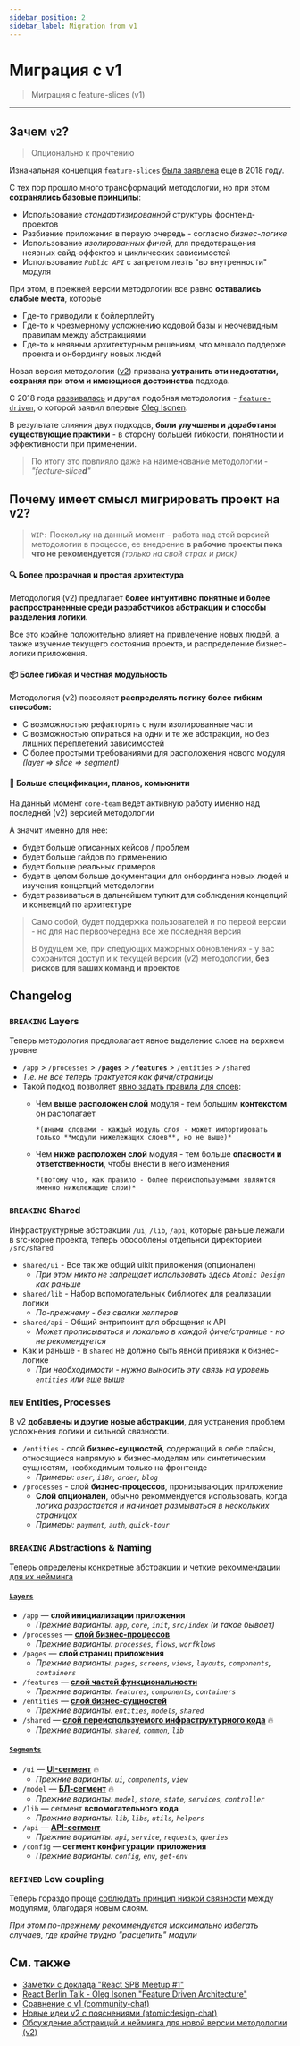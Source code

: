 ```yaml
---
sidebar_position: 2
sidebar_label: Migration from v1
---
```


# Миграция с v1

> Миграция с feature-slices (v1)

---

[refs-adaptability]: /docs/concepts/naming-adaptability
[refs-abstractions]: /docs/concepts/app-splitting
[refs-abstractions-layers]: /docs/concepts/app-splitting#group-layers
[refs-abstractions-segments]: /docs/concepts/app-splitting#group-segments

[ext-v1]: https://github.com/feature-sliced/featureslices.dev/blob/master/v1.0
[ext-tg-spb]: https://t.me/feature_slices
[ext-fdd]: https://github.com/feature-sliced/documentation/tree/rc/feature-driven
[ext-fdd-issues]: https://github.com/kof/feature-driven-architecture/issues
[ext-v2]: https://github.com/feature-sliced/documentation
[ext-kof]: https://github.com/kof
[ext-kof-fdd]: https://www.youtube.com/watch?v=BWAeYuWFHhs
[ext-tg-v2-draft]: https://t.me/atomicdesign/18708

## Зачем `v2`?

> Опционально к прочтению

Изначальная концепция `feature-slices` [была заявлена][ext-tg-spb] еще в 2018 году.

С тех пор прошло много трансформаций методологии, но при этом **[сохранялись базовые принципы][ext-v1]**:

- Использование *стандартизированной* структуры фронтенд-проектов
- Разбиение приложения в первую очередь - согласно *бизнес-логике*
- Использование *изолированных фичей*, для предотвращения неявных сайд-эффектов и циклических зависимостей
- Использование *`Public API`* с запретом лезть "во внутренности" модуля

При этом, в прежней версии методологии все равно **оставались слабые места**, которые

- Где-то приводили к бойлерплейту
- Где-то к чрезмерному усложнению кодовой базы и неочевидным правилам между абстракциями
- Где-то к неявным архитектурным решениям, что мешало поддерже проекта и онбордингу новых людей

Новая версия методологии ([v2][ext-v2]) призвана **устранить эти недостатки, сохраняя при этом и имеющиеся достоинства** подхода.

С 2018 года [развивалась][ext-fdd-issues] и другая подобная методология - [`feature-driven`][ext-fdd], о которой заявил впервые [Oleg Isonen][ext-kof].

В результате слияния двух подходов, **были улучшены и доработаны существующие практики** - в сторону большей гибкости, понятности и эффективности при применении.

> По итогу это повлияло даже на наименование методологии - *"feature-slice**d**"*

## Почему имеет смысл мигрировать проект на v2?

> `WIP:` Поскольку на данный момент - работа над этой версией методологии в процессе, ее внедрение **в рабочие проекты пока что не рекомендуется** *(только на свой страх и риск)*

#### 🔍 Более прозрачная и простая архитектура

Методология (v2) предлагает **более интуитивно понятные и более распространенные среди разработчиков абстракции и способы разделения логики.**

Все это крайне положительно влияет на привлечение новых людей, а также изучение текущего состояния проекта, и распределение бизнес-логики приложения.

#### 📦 Более гибкая и честная модульность

Методология (v2) позволяет **распределять логику более гибким способом:**

- С возможностью рефакторить с нуля изолированные части
- С возможностью опираться на одни и те же абстракции, но без лишних переплетений зависимостей
- С более простыми требованиями для расположения нового модуля *(layer => slice => segment)*

#### 🚀 Больше спецификации, планов, комьюнити

На данный момент `core-team` ведет активную работу именно над последней (v2) версией методологии

А значит именно для нее:

- будет больше описанных кейсов / проблем
- будет больше гайдов по применению
- будет больше реальных примеров
- будет в целом больше документации для онбординга новых людей и изучения концепций методологии
- будет развиваться в дальнейшем тулкит для соблюдения концепций и конвенций по архитектуре

> Само собой, будет поддержка пользователей и по первой версии - но для нас первоочередна все же последняя версия
>
> В будущем же, при следующих мажорных обновлениях - у вас сохранится доступ и к текущей версии (v2) методологии, **без рисков для ваших команд и проектов**

## Changelog

### `BREAKING` Layers

Теперь методология предполагает явное выделение слоев на верхнем уровне

- `/app` > `/processes` > **`/pages`** > **`/features`** > `/entities` > `/shared`
- *Т.е. не все теперь трактуется как фичи/страницы*
- Такой подход позволяет [явно задать правила для слоев][ext-tg-v2-draft]:
  - Чем **выше расположен слой** модуля - тем большим **контекстом** он располагает

        *(иными словами - каждый модуль слоя - может импортировать только **модули нижележащих слоев**, но не выше)*
  - Чем **ниже расположен слой** модуля - тем больше **опасности и ответственности**, чтобы внести в него изменения

        *(потому что, как правило - более переиспользуемыми являются именно нижележащие слои)*

### `BREAKING` Shared

Инфраструктурные абстракции `/ui`, `/lib`, `/api`, которые раньше лежали в src-корне проекта, теперь обособлены отдельной директорией `/src/shared`

- `shared/ui` - Все так же общий uikit приложения (опционален)
  - *При этом никто не запрещает использовать здесь `Atomic Design` как раньше*
- `shared/lib` - Набор вспомогательных библиотек для реализации логики
  - *По-прежнему - без свалки хелперов*
- `shared/api` - Общий энтрипоинт для обращения к API
  - *Может прописываться и локально в каждой фиче/странице - но не рекомендуется*
- Как и раньше - в `shared` не должно быть явной привязки к бизнес-логике
  - *При необходимости - нужно выносить эту связь на уровень `entities` или еще выше*

### `NEW` Entities, Processes

В v2 **добавлены и другие новые абстракции**, для устранения проблем усложнения логики и сильной связности.

- `/entities` - слой **бизнес-сущностей**, содержащий в себе слайсы, относящиеся напрямую к бизнес-моделям или синтетическим сущностям, необходимым только на фронтенде
  - *Примеры: `user`, `i18n`, `order`, `blog`*
- `/processes` - слой **бизнес-процессов**, пронизывающих приложение
  - **Слой опционален**, обычно рекоммендуется использовать, когда *логика разрастается и начинает размываться в нескольких страницах*
  - *Примеры: `payment`, `auth`, `quick-tour`*

### `BREAKING` Abstractions & Naming

Теперь определены [конкретные абстракции][refs-abstractions] и [четкие рекоммендации для их нейминга][refs-adaptability]

[disc-process]: https://github.com/feature-sliced/documentation/discussions/20
[disc-features]: https://github.com/feature-sliced/documentation/discussions/23
[disc-entities]: https://github.com/feature-sliced/documentation/discussions/18#discussioncomment-422649
[disc-shared]: https://github.com/feature-sliced/documentation/discussions/31#discussioncomment-453020

[disc-ui]: https://github.com/feature-sliced/documentation/discussions/31#discussioncomment-453132
[disc-model]: https://github.com/feature-sliced/documentation/discussions/31#discussioncomment-472645
[disc-api]: https://github.com/feature-sliced/documentation/discussions/66

#### [`Layers`][refs-abstractions-layers]

- `/app` — **слой инициализации приложения**
  - *Прежние варианты: `app`, `core`, `init`, `src/index` (и такое бывает)*
- `/processes` — [**слой бизнес-процессов**][disc-process]
  - *Прежние варианты: `processes`, `flows`, `worfklows`*
- `/pages` — **слой страниц приложения**
  - *Прежние варианты: `pages`, `screens`, `views`, `layouts`, `components`, `containers`*
- `/features` — [**слой частей функциональности**][disc-features]
  - *Прежние варианты: `features`, `components`, `containers`*
- `/entities` — [**слой бизнес-сущностей**][disc-entities]
  - *Прежние варианты: `entities`, `models`, `shared`*
- `/shared` — [**слой переиспользуемого инфраструктурного кода**][disc-shared] 🔥
  - *Прежние варианты: `shared`, `common`, `lib`*

#### [`Segments`][refs-abstractions-segments]

- `/ui` — [**UI-сегмент**][disc-ui] 🔥
  - *Прежние варианты: `ui`, `components`, `view`*
- `/model` — [**БЛ-сегмент**][disc-model] 🔥
  - *Прежние варианты: `model`, `store`, `state`, `services`, `controller`*
- `/lib` — сегмент **вспомогательного кода**
  - *Прежние варианты: `lib`, `libs`, `utils`, `helpers`*
- `/api` — [**API-сегмент**][disc-api]
  - *Прежние варианты: `api`, `service`, `requests`, `queries`*
- `/config` — **сегмент конфигурации приложения**
  - *Прежние варианты: `config`, `env`, `get-env`*

### `REFINED` Low coupling

Теперь гораздо проще [соблюдать принцип низкой связности](low-coupling) между модулями, благодаря новым слоям.

*При этом по-прежнему рекоммендуется максимально избегать случаев, где крайне трудно "расцепить" модули*

## См. также

- [Заметки с доклада "React SPB Meetup #1"][ext-tg-spb]
- [React Berlin Talk - Oleg Isonen "Feature Driven Architecture"][ext-kof-fdd]
- [Сравнение с v1 (community-chat)](https://t.me/feature_sliced/493)
- [Новые идеи v2 с пояснениями (atomicdesign-chat)][ext-tg-v2-draft]
- [Обсуждение абстракций и нейминга для новой версии методологии (v2)](https://github.com/feature-sliced/documentation/discussions/31)
